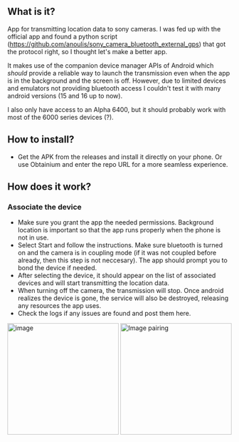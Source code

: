## What is it?

App for transmitting location data to sony cameras. I was fed up with the official app and found a python script (https://github.com/anoulis/sony_camera_bluetooth_external_gps) that got the protocol right, so I thought let's make a better app.

It makes use of the companion device manager APIs of Android which *should* provide a reliable way to launch the transmission even when the app is in the background and the screen is off. However, due to limited devices and emulators not providing bluetooth access I couldn't test it with many android versions (15 and 16 up to now).

I also only have access to an Alpha 6400, but it should probably work with most of the 6000 series devices (?).


## How to install?
- Get the APK from the releases and install it directly on your phone. Or use Obtainium and enter the repo URL for a more seamless experience.
  

## How does it work?

### Associate the device
- Make sure you grant the app the needed permissions. Background location is important so that the app runs properly when the phone is not in use.
- Select Start and follow the instructions. Make sure bluetooth is turned on and the camera is in coupling mode (if it was not coupled before already, then this step is not neccesary). The app should prompt you to bond the device if needed.
- After selecting the device, it should appear on the list of associated devices and will start transmitting the location data.
- When turning off the camera, the transmission will stop. Once android realizes the device is gone, the service will also be destroyed, releasing any resources the app uses.
- Check the logs if any issues are found and post them here.



<img width="250" alt="image" src="https://github.com/user-attachments/assets/39d0d1b6-7bec-40ee-96e3-183bc0ee3b35" />

<img width="250" alt="Image pairing" src="https://github.com/user-attachments/assets/b4315cb9-a817-4ff5-93db-21032e47e939"/>
